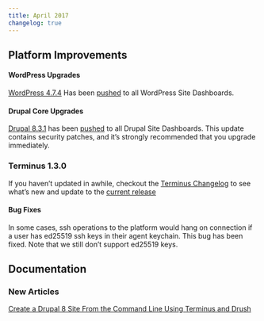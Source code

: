 ```yaml
---
title: April 2017
changelog: true
---
```

## Platform Improvements

#### WordPress Upgrades
[WordPress 4.7.4](https://codex.wordpress.org/Version_4.7.4) Has been [pushed](https://github.com/pantheon-systems/WordPress/pull/112) to all WordPress Site Dashboards.

#### Drupal Core Upgrades
[Drupal 8.3.1](https://www.drupal.org/project/drupal/releases/8.3.1) has been [pushed](https://github.com/pantheon-systems/drops-8/commit/bf3942e37ce2d9ce0d9646b3a538b03bc8076c01) to all Drupal Site Dashboards. This update contains security patches, and it’s strongly recommended
 that you upgrade immediately.

### Terminus 1.3.0

If you haven’t updated in awhile, checkout the [Terminus Changelog](https://pantheon.io/docs/terminus/updates/#changelog) to see what’s new and update to the [current release](https://pantheon.io/docs/terminus/updates/#update-to-the-current-release-)

#### Bug Fixes
In some cases, ssh operations to the platform would hang on connection if a user has ed25519 ssh keys in their agent keychain. This bug has been fixed. Note that we still don’t support ed25519 keys.

## Documentation
### New Articles

[Create a Drupal 8 Site From the Command Line Using Terminus and Drush](https://pantheon.io/docs/guides/drupal8-commandline/)
